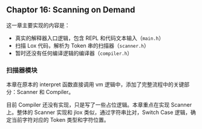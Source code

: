 ## Chaptor 16: Scanning on Demand

这一章主要实现的内容是：
- 真实的解释器入口逻辑，包含 REPL 和代码文本输入（`main.h`）
- 扫描 Lox 代码，解析为 Token 串的扫描器（`scanner.h`）
- 暂时还没有任何编译逻辑的编译器（`compiler.h`）

### 扫描器模块

本章在原本的 interpret 函数直接调用 vm 逻辑中，添加了完整流程中的关键部分：Scanner 和 Compiler。

目前 Compiler 还没有实现，只是写了一些占位逻辑。本章重点在实现 Scanner 上。整体的 Scanner 实现和 jlox 类似，通过字符串比对，Switch Case 逻辑，确定当前字符对应的 Token 类型和字符位置。